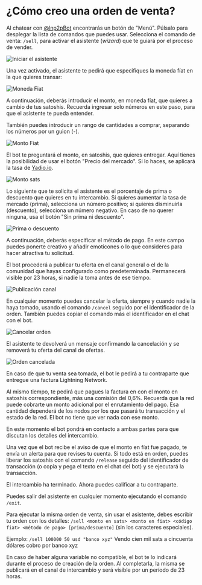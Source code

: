 #  ¿Cómo creo una orden de venta?

Al chatear con [@lnp2pBot](https://t.me/lnp2pbot) encontrarás un botón de "Menú". Púlsalo para desplegar la lista de comandos que puedes usar. Selecciona el comando de venta: `/sell`, para activar el asistente (*wizard*) que te guiará por el proceso de vender.

![Iniciar el asistente](./assets/images/sell-start.jpg)

Una vez activado, el asistente te pedirá que especifiques la moneda fíat en la que quieres transar:

![Moneda Fiat](./assets/images/sell-fiat.jpg)

A continuación, deberás introducir el monto, en moneda fíat, que quieres a cambio de tus satoshis. Recuerda ingresar solo números en este paso, para que el asistente te pueda entender.

También puedes introducir un rango de cantidades a comprar, separando los números por un guion (-).

![Monto Fiat](./assets/images/amount.jpg)

El bot te preguntará el monto, en satoshis, que quieres entregar. Aquí tienes la posibilidad de usar el botón "Precio del mercado". Si lo haces, se aplicará la tasa de [Yadio.io](https://yadio.io/).

![Monto sats](./assets/images/amount-sats-market-price.jpg)

Lo siguiente que te solicita el asistente es el porcentaje de prima o descuento que quieres en tu intercambio. Si quieres aumentar la tasa de mercado (prima), selecciona un número positivo; si quieres disminuirla (descuento), selecciona un número negativo. En caso de no querer ninguna, usa el botón "Sin prima ni descuento".

![Prima o descuento](./assets/images/sell-prima.jpg)

A continuación, deberás especificar el método de pago. En este campo puedes ponerte creativo y añadir emoticones o lo que consideres para hacer atractiva tu solicitud.

El bot procederá a publicar tu oferta en el canal general o el de la comunidad que hayas configurado como predeterminada. Permanecerá visible por 23 horas, si nadie la toma antes de ese tiempo.

![Publicación canal](./assets/images/channel-publication.jpg)

En cualquier momento puedes cancelar la oferta, siempre y cuando nadie la haya tomado, usando el comando `/cancel` seguido por el identificador de la orden. También puedes copiar el comando más el identificador en el chat con el bot.

![Cancelar orden](./assets/images/cancel-order-comand.jpg)

El asistente te devolverá un mensaje confirmando la cancelación y se removerá tu oferta del canal de ofertas.

![Orden cancelada](./assets/images/cancel-order.jpg)

En caso de que tu venta sea tomada, el bot le pedirá a tu contraparte que entregue una factura Lightning Network.

Al mismo tiempo, te pedirá que pagues la factura en con el monto en satoshis correspondiente, más una comisión del 0,6%. Recuerda que la red puede cobrarte un monto adicional por el enrutamiento del pago. Esa cantidad dependerá de los nodos por los que pasará tu transacción y el estado de la red. El bot no tiene que ver nada con ese monto.

En este momento el bot pondrá en contacto a ambas partes para que discutan los detalles del intercambio.

Una vez que el bot recibe el aviso de que el monto en fíat fue pagado, te envía un alerta para que revises tu cuenta. Si todo está en orden, puedes liberar los satoshis con el comando `/release` seguido del identificador de transacción (o copia y pega el texto en el chat del bot) y se ejecutará la transacción.

El intercambio ha terminado. Ahora puedes calificar a tu contraparte.

Puedes salir del asistente en cualquier momento ejecutando el comando `/exit`.

Para ejecutar la misma orden de venta, sin usar el asistente, debes escribir tu orden con los detalles: `/sell <monto en sats> <monto en fiat> <código fiat> <método de pago> [prima/descuento]` (sin los caracteres especiales).

Ejemplo: `/sell 100000 50 usd "banco xyz"` Vendo cien mil sats a cincuenta dólares cobro por banco xyz

En caso de haber alguna variable no compatible, el bot te lo indicará durante el proceso de creación de la orden. Al completarla, la misma se publicará en el canal de intercambio y será visible por un período de 23 horas.
